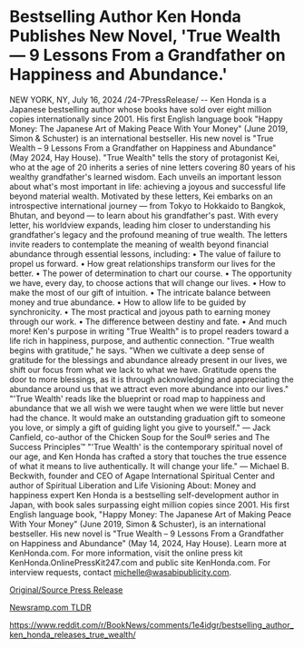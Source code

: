 # Bestselling Author Ken Honda Publishes New Novel, 'True Wealth — 9 Lessons From a Grandfather on Happiness and Abundance.'

NEW YORK, NY, July 16, 2024 /24-7PressRelease/ -- Ken Honda is a Japanese bestselling author whose books have sold over eight million copies internationally since 2001. His first English language book "Happy Money: The Japanese Art of Making Peace With Your Money" (June 2019, Simon & Schuster) is an international bestseller. His new novel is "True Wealth – 9 Lessons From a Grandfather on Happiness and Abundance" (May 2024, Hay House).  "True Wealth" tells the story of protagonist Kei, who at the age of 20 inherits a series of nine letters covering 80 years of his wealthy grandfather's learned wisdom. Each unveils an important lesson about what's most important in life: achieving a joyous and successful life beyond material wealth.  Motivated by these letters, Kei embarks on an introspective international journey — from Tokyo to Hokkaido to Bangkok, Bhutan, and beyond — to learn about his grandfather's past. With every letter, his worldview expands, leading him closer to understanding his grandfather's legacy and the profound meaning of true wealth. The letters invite readers to contemplate the meaning of wealth beyond financial abundance through essential lessons, including:  •	The value of failure to propel us forward. •	How great relationships transform our lives for the better. •	The power of determination to chart our course. •	The opportunity we have, every day, to choose actions that will change our lives. •	 How to make the most of our gift of intuition. •	The intricate balance between money and true abundance. •	How to allow life to be guided by synchronicity. •	The most practical and joyous path to earning money through our work. •	The difference between destiny and fate. •	And much more!  Ken's purpose in writing "True Wealth" is to propel readers toward a life rich in happiness, purpose, and authentic connection.  "True wealth begins with gratitude," he says. "When we cultivate a deep sense of gratitude for the blessings and abundance already present in our lives, we shift our focus from what we lack to what we have. Gratitude opens the door to more blessings, as it is through acknowledging and appreciating the abundance around us that we attract even more abundance into our lives."  "'True Wealth' reads like the blueprint or road map to happiness and abundance that we all wish we were taught when we were little but never had the chance. It would make an outstanding graduation gift to someone you love, or simply a gift of guiding light you give to yourself." — Jack Canfield, co-author of the Chicken Soup for the Soul® series and The Success Principles™  "'True Wealth' is the contemporary spiritual novel of our age, and Ken Honda has crafted a story that touches the true essence of what it means to live authentically. It will change your life." — Michael B. Beckwith, founder and CEO of Agape International Spiritual Center and author of Spiritual Liberation and Life Visioning  About: Money and happiness expert Ken Honda is a bestselling self-development author in Japan, with book sales surpassing eight million copies since 2001. His first English language book, "Happy Money: The Japanese Art of Making Peace With Your Money" (June 2019, Simon & Schuster), is an international bestseller. His new novel is "True Wealth – 9 Lessons From a Grandfather on Happiness and Abundance" (May 14, 2024, Hay House). Learn more at KenHonda.com.  For more information, visit the online press kit KenHonda.OnlinePressKit247.com and public site KenHonda.com. For interview requests, contact michelle@wasabipublicity.com. 

[Original/Source Press Release](https://www.24-7pressrelease.com/press-release/512548/bestselling-author-ken-honda-publishes-new-novel-true-wealth-9-lessons-from-a-grandfather-on-happiness-and-abundance)
                    

[Newsramp.com TLDR](None) 

https://www.reddit.com/r/BookNews/comments/1e4idgr/bestselling_author_ken_honda_releases_true_wealth/